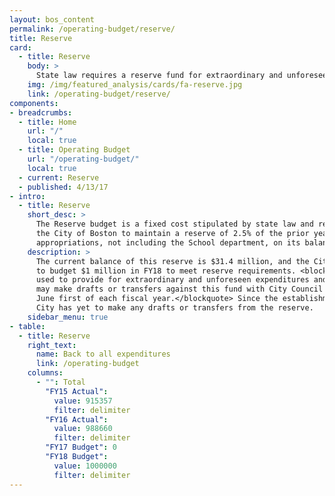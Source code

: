 ```yaml
---
layout: bos_content
permalink: /operating-budget/reserve/
title: Reserve
card:
  - title: Reserve
    body: >
      State law requires a reserve fund for extraordinary and unforeseen spending.  See why.
    img: /img/featured_analysis/cards/fa-reserve.jpg
    link: /operating-budget/reserve/
components:
- breadcrumbs:
  - title: Home
    url: "/"
    local: true
  - title: Operating Budget
    url: "/operating-budget/"
    local: true
  - current: Reserve
  - published: 4/13/17
- intro:
  - title: Reserve
    short_desc: >
      The Reserve budget is a fixed cost stipulated by state law and requires 
      the City of Boston to maintain a reserve of 2.5% of the prior year 
      appropriations, not including the School department, on its balance sheet.  
    description: >
      The current balance of this reserve is $31.4 million, and the City is required 
      to budget $1 million in FY18 to meet reserve requirements. <blockquote>The reserve can be 
      used to provide for extraordinary and unforeseen expenditures and the Mayor 
      may make drafts or transfers against this fund with City Council approval after 
      June first of each fiscal year.</blockquote> Since the establishment of this reserve, the 
      City has yet to make any drafts or transfers from the reserve.
    sidebar_menu: true
- table:
  - title: Reserve
    right_text:
      name: Back to all expenditures
      link: /operating-budget
    columns:
      - "": Total
        "FY15 Actual": 
          value: 915357
          filter: delimiter
        "FY16 Actual": 
          value: 988660
          filter: delimiter
        "FY17 Budget": 0
        "FY18 Budget": 
          value: 1000000
          filter: delimiter
---
```


